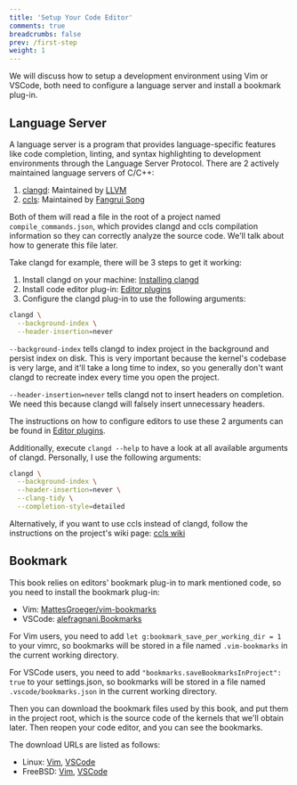 ```yaml
---
title: 'Setup Your Code Editor'
comments: true
breadcrumbs: false
prev: /first-step
weight: 1
---
```


We will discuss how to setup a development environment using Vim or VSCode, both need to configure a language server and install a bookmark plug-in.

## Language Server

A language server is a program that provides language-specific features like code completion, linting, and syntax highlighting to development environments through the Language Server Protocol. There are 2 actively maintained language servers of C/C++:

1. [clangd](https://clangd.llvm.org/): Maintained by [LLVM](https://llvm.org)
2. [ccls](https://github.com/MaskRay/ccls): Maintained by [Fangrui Song](https://github.com/MaskRay)

Both of them will read a file in the root of a project named `compile_commands.json`, which provides clangd and ccls compilation information so they can correctly analyze the source code. We'll talk about how to generate this file later.

Take clangd for example, there will be 3 steps to get it working:

1. Install clangd on your machine: [Installing clangd](https://clangd.llvm.org/installation#installing-clangd)
2. Install code editor plug-in: [Editor plugins](https://clangd.llvm.org/installation#editor-plugins)
3. Configure the clangd plug-in to use the following arguments:

```sh
clangd \
  --background-index \
  --header-insertion=never
```

`--background-index` tells clangd to index project in the background and persist index on disk. This is very important because the kernel's codebase is very large, and it'll take a long time to index, so you generally don't want clangd to recreate index every time you open the project.

`--header-insertion=never` tells clangd not to insert headers on completion. We need this because clangd will falsely insert unnecessary headers.

The instructions on how to configure editors to use these 2 arguments can be found in [Editor plugins](https://clangd.llvm.org/installation#editor-plugins).

Additionally, execute `clangd --help` to have a look at all available arguments of clangd. Personally, I use the following arguments:

```sh
clangd \
  --background-index \
  --header-insertion=never \
  --clang-tidy \
  --completion-style=detailed
```

Alternatively, if you want to use ccls instead of clangd, follow the instructions on the project's wiki page: [ccls wiki](https://github.com/MaskRay/ccls/wiki)

## Bookmark

This book relies on editors' bookmark plug-in to mark mentioned code, so you need to install the bookmark plug-in:

- Vim: [MattesGroeger/vim-bookmarks](https://github.com/MattesGroeger/vim-bookmarks)
- VSCode: [alefragnani.Bookmarks](https://marketplace.visualstudio.com/items?itemName=alefragnani.Bookmarks)

For Vim users, you need to add `let g:bookmark_save_per_working_dir = 1` to your vimrc, so bookmarks will be stored in a file named `.vim-bookmarks` in the current working directory.

For VSCode users, you need to add `"bookmarks.saveBookmarksInProject": true` to your settings.json, so bookmarks will be stored in a file named `.vscode/bookmarks.json` in the current working directory.

Then you can download the bookmark files used by this book, and put them in the project root, which is the source code of the kernels that we'll obtain later. Then reopen your code editor, and you can see the bookmarks.

The download URLs are listed as follows:

- Linux: [Vim](https://github.com/sainnhe/khn/blob/master/bookmarks/vim/linux.vim), [VSCode](https://github.com/sainnhe/khn/blob/master/bookmarks/vscode/linux.json)
- FreeBSD: [Vim](https://github.com/sainnhe/khn/blob/master/bookmarks/vim/freebsd.vim), [VSCode](https://github.com/sainnhe/khn/blob/master/bookmarks/vscode/freebsd.json)
